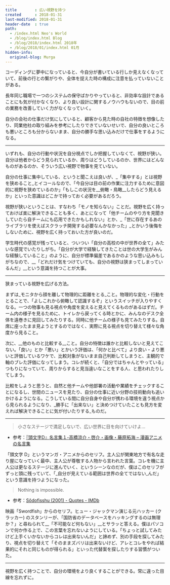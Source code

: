 ```yaml
---
title        : 広い視野を持つ
created      : 2018-01-31
last-modified: 2018-01-31
header-date  : true
path:
  - /index.html Neo's World
  - /blog/index.html Blog
  - /blog/2018/index.html 2018年
  - /blog/2018/01/index.html 01月
hidden-info:
  original-blog: Murga
---
```


コーディングに夢中になっていると、今自分が書いている行しか見えなくなっていて、前後の行との繋がりや、全体を捉えた時の構成に注意を払っていないことがある。

長年同じ職場で一つのシステムの保守ばかりやっていると、非効率な設計であることにも気が付かなくなり、より良い設計に関するノウハウもないので、目の前の業務を改善していく力がなくなっていく。

自分の会社の仕事だけ気にしていると、顧客から見た時の自社の特徴を想像したり、同業他社の取り組みを参考にしたりできていないせいで、自分の良いところも悪いところも分からないまま、自分の勝手な思い込みだけで仕事をするようになる。

---

いずれも、自分の行動や状況を自分視点でしか把握していなくて、視野が狭い。自分は他者からどう見られているか、周りはどうしているのか、世界にはどんなものがあるのか、そういう広い視野で物事を見ていない。

自分の仕事に集中している、というと聞こえは良いが、_「集中する」とは視野を狭めること_とイコールなので、「今自分は目の前の作業に注力するために意図的に視野を狭めているのか」「もしこの状況を__俯瞰・鳥瞰__したらどう見えるか」といった意識はどこかで持っておく必要があるだろう。

視野が狭いということは、すなわち「モノを知らない」ことだ。視野を広く持っておけば楽に解決できることも多く、あとになって「他チームのやり方を見聞きしていたら自チームにも応用できたかもしれない」とか、_「世に存在するあのライブラリを使えばスクラッチ開発する必要なんかなかった」_とかいう後悔をしないために、視野を広く持っておいた方が良いのだ。

学生時代の感覚が残っていると、ついつい「自分の高校の中が世界の全て」みたいな感覚でいたりしがち。「自分が大学で経験してきたことは世の大学生がみんな経験していること」のように、自分が標準偏差であるかのような思い込みもしがちなので、__「どれだけ気をつけていても、自分の視野は狭まってしまっているんだ」__という意識を持つことが大事。

---

狭まっている視野を広げる方法。

まずは_モニタから顔を離して物理的に距離をとる_こと。物理的な変化・行動をとることで、「よしこれから俯瞰して認識するぞ」というスイッチが入りやすくなる。一つの物事も見る視点や角度を変えると見えてくるものがあるはずだ。チーム内の様子を見るために、トイレから戻ってくる時とかに、みんなのデスク全体を遠巻きに見回してみたりする。同時に他チームの様子も見てみたりする。自席に座ったまま見ようとするのではなく、実際に見る視点を切り替えて様々な角度から見ること。

次に、__他のものと比較する__こと。自分の特徴は誰かと比較しないと見えてこない。「良い」とか「悪い」とかいう評価は、「何かと比べて」より良い・より悪いと評価しているワケで、比較対象がないまま自己判断してしまうと、主観的で軸のブレた評価になってしまう。コレが続くと、「自分ではちゃんとやっている」つもりになっていて、周りからすると見当違いなことをする人、と思われたりしてしまう。

比較をしようと思うと、自然と他チームや他部署の活動や業績をチェックすることになるし、世間のニュースを見たり、自分の仕事に近い分野の技術動向も追いかけるようになる。こうしている間に自分自身や自分が携わる環境を違う視点から見られるようになり、_勝手に「出来ない」と決めつけていたことも見方を変えれば解決できることに気が付いたりする_ものだ。

---

> 小さなステージで満足しないで、広い世界に目を向けていけよ…

- 参考：[『頭文字D』名言集１-高橋涼介・啓介・画像・藤原拓海 – 漫画アニメの名言集](http://漫画アニメの名言集.com/2017/05/26/%E3%80%8E%E9%A0%AD%E6%96%87%E5%AD%97d%E3%80%8F%E5%90%8D%E8%A8%80%E9%9B%86%EF%BC%91-%E9%AB%98%E6%A9%8B%E6%B6%BC%E4%BB%8B%E3%83%BB%E5%95%93%E4%BB%8B%E3%83%BB%E7%94%BB%E5%83%8F%E3%83%BB%E8%97%A4%E5%8E%9F/)

「頭文字 D」というマンガ・アニメからのセリフ。主人公が関東地方で有名な走り屋になっていく最中、主人公が尊敬する人物から言われた言葉。コレを機に主人公は更なるステージに進んでいく、というシーンなのだが、僕はこのセリフがずっと頭に残っていて、「_自分が見えている範囲は世界の全てではない_んだ」という意識を持つようになった。

> Nothing is impossible.

- 参考：[Sôdofisshu (2001) - Quotes - IMDb](http://www.imdb.com/title/tt0244244/quotes/qt0320366)

映画「Swordfish」からのセリフ。ヒュー・ジャックマン演じる元ハッカー (クラッカー) のスタンリーが、「国防省のデータベースをハッキングするのは無理か？」と尋ねられて__「不可能など何もない」__とサラッと答える。僕はパソコンで何か作る上で、この言葉を忘れないようにしている。「ちょっと試してみたけど上手くいかないからコレは出来ないんだ」と諦めず、別の手段を探してみたり、視点を切り替えて「そのままズバリは出来ないけど、アレとコレをやれば結果的にそれと同じものが得られる」といった代替案を探したりする習慣がついた。

---

視野を広く持つことで、自分の環境をより良くすることができる。常に違った目線を忘れずに。
